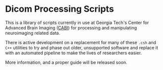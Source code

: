 # Dicom Processing Scripts

This is a library of scripts currently in use at Georgia Tech's Center for Advanced Brain Imaging ([CABI](http://cabiatl.com/)) for processing and manipulating neuroimaging related data.

There is active development on a replacement for many of these `.csh` and `C++` utilities to try and phase out older, unsupported software and replace it with an automated pipeline to make the lives of researchers easier.

More information, and a proper guide will be released soon.
